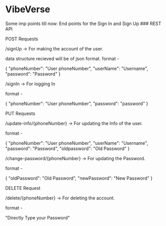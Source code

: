 # VibeVerse

Some imp points till now:
End points for the Sign In and Sign Up  ### REST API


POST Requests

/signUp  ->  For making the account of the user.

data structure recieved will be of json format.
format -

{
	"phoneNumber": "User phoneNumber",
	"userName": "Username",
	"password": "Password"
}

/signIn  ->  For logging In

format -

{
	"phoneNumber": "User phoneNumber",
	"password": "password"
}

PUT Requests

/update-info/{phoneNumber}        ->   For updating the Info of the user.

format -

{
	"phoneNumber": "User phoneNumber",
	"userName": "Username",
	"password": "Password",
	"oldpassword": "Old Password"
}

/change-password/{phoneNumber}    ->   For updating the Password.

format -

{
	"oldPassword": "Old Password",
	"newPassword": "New Password"
}

DELETE Request

/delete/{phoneNumber}             ->   For deleting the account.

format -

"Directly Type your Password"
